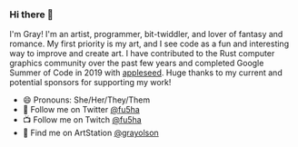 ### Hi there 👋

I'm Gray! I'm an artist, programmer, bit-twiddler, and lover of fantasy and romance. My first priority is my art, and I see code as a fun and interesting way to improve and create art. I have contributed to the Rust computer graphics community over the past few years and completed Google Summer of Code in 2019 with [appleseed](https://github.com/appleseedhq/appleseed/). Huge thanks to my current and potential sponsors for supporting my work!

- 😄 Pronouns: She/Her/They/Them
- 🐥 Follow me on Twitter [@fu5ha](https://twitter.com/fu5ha/)
- 📺 Follow me on Twitch [@fu5ha](https://twitch.tv/fu5ha/)
- 🎨 Find me on ArtStation [@grayolson](https://artstation.com/grayolson/)
